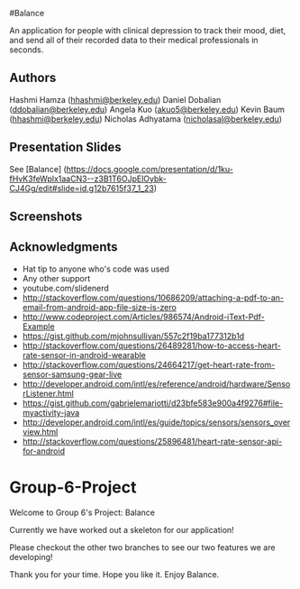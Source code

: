 #Balance

An application for people with clinical depression to track their mood, diet, and send all of their recorded data to their medical professionals in seconds. 

## Authors

Hashmi Hamza ([hhashmi@berkeley.edu](mailto:hhashmi@berkeley.edu))
Daniel Dobalian ([ddobalian@berkeley.edu](mailto:ddobalian@berkeley.edu))
Angela Kuo ([akuo5@berkeley.edu](mailto:akuo5@berkeley.edu))
Kevin Baum ([hhashmi@berkeley.edu](mailto:hhashmi@berkeley.edu))
Nicholas Adhyatama ([nicholasal@berkeley.edu](mailto:nicholasal@berkeley.edu))

## Presentation Slides

See [Balance] (https://docs.google.com/presentation/d/1ku-fHvK3feWplx1aaCN3--z3B1T6OJpElOybk-CJ4Gg/edit#slide=id.g12b7615f37_1_23)

## Screenshots

<!-- <img src="screenshots/main.png" height="400" alt="Screenshot"/>
<img src="screenshots/1.png" height="400" alt="Screenshot"/>
<img src="screenshots/2.png" height="400" alt="Screenshot"/>
<img src="screenshots/3.png" height="400" alt="Screenshot"/>
<img src="screenshots/4.png" height="400" alt="Screenshot"/> -->


## Acknowledgments

* Hat tip to anyone who's code was used
* Any other support
* youtube.com/slidenerd
* http://stackoverflow.com/questions/10686209/attaching-a-pdf-to-an-email-from-android-app-file-size-is-zero
* http://www.codeproject.com/Articles/986574/Android-iText-Pdf-Example
* https://gist.github.com/mjohnsullivan/557c2f19ba177312b1d
* http://stackoverflow.com/questions/26489281/how-to-access-heart-rate-sensor-in-android-wearable
* http://stackoverflow.com/questions/24664217/get-heart-rate-from-sensor-samsung-gear-live
* http://developer.android.com/intl/es/reference/android/hardware/SensorListener.html
* https://gist.github.com/gabrielemariotti/d23bfe583e900a4f9276#file-myactivity-java
* http://developer.android.com/intl/es/guide/topics/sensors/sensors_overview.html
* http://stackoverflow.com/questions/25896481/heart-rate-sensor-api-for-android















# Group-6-Project
Welcome to Group 6's Project: Balance

Currently we have worked out a skeleton for our application!

Please checkout the other two branches to see our two features we are developing!

Thank you for your time. Hope you like it. Enjoy Balance.
